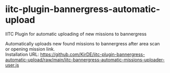 # iitc-plugin-bannergress-automatic-upload
IITC Plugin for automatic uploading of new missions to bannergress  
  
Automatically uploads new found missions to bannergress after area scan or opening mission link.  
Installation URL: https://github.com/KirDE/iitc-plugin-bannergress-automatic-upload/raw/main/iitc-bannergress-automatic-missions-uploader-user.js
